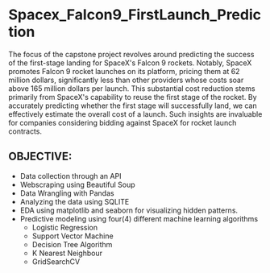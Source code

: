 # Spacex_Falcon9_FirstLaunch_Prediction
The focus of the capstone project revolves around predicting the success of the first-stage landing for SpaceX's Falcon 9 rockets. Notably, SpaceX promotes Falcon 9 rocket launches on its platform, pricing them at 62 million dollars, significantly less than other providers whose costs soar above 165 million dollars per launch. This substantial cost reduction stems primarily from SpaceX's capability to reuse the first stage of the rocket. By accurately predicting whether the first stage will successfully land, we can effectively estimate the overall cost of a launch. Such insights are invaluable for companies considering bidding against SpaceX for rocket launch contracts.

## OBJECTIVE:
- Data collection through an API
- Webscraping using Beautiful Soup
- Data Wrangling with Pandas
- Analyzing the data using SQLITE
- EDA using matplotlib and seaborn for visualizing hidden patterns.
- Predictive modeling using four(4) different machine learning algorithms
    - Logistic Regression
    - Support Vector Machine
    - Decision Tree Algorithm
    - K Nearest Neighbour
    - GridSearchCV
